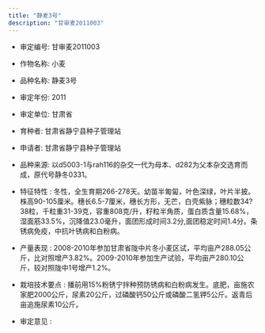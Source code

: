 ```yaml
---
title: "静麦3号"
description: "甘审麦2011003"
---
```

* 审定编号:  甘审麦2011003

*  作物名称:  小麦

*  品种名称:  静麦3号

*  审定年份:  2011

*  审定单位:  甘肃省

* 育种者:  甘肃省静宁县种子管理站

*  申请者:  甘肃省静宁县种子管理站

*  品种来源:  以d5003-1与rah116的杂交一代为母本、d282为父本杂交选育而成，原代号静冬0331。

*  特征特性 : 
冬性，全生育期266-278天。幼苗半匍匐，叶色深绿，叶片半披。株高90-105厘米。穗长6.5-7厘米，穗长方形，无芒，白壳紫脉；穗粒数34?38粒，千粒重31-39克，容重808克/升，籽粒半角质，蛋白质含量15.68%，湿面筋33.5%，沉降值23.0毫升，面团形成时间3.2分,面团稳定时间1.4分。条锈病免疫，中抗叶锈病和白粉病。
 
*  产量表现 : 
2008-2010年参加甘肃省陇中片冬小麦区试，平均亩产288.05公斤，比对照增产3.82%。2009-2010年参加生产试验，平均亩产280.10公斤，较对照陇中1号增产1.2%。

*  栽培技术要点 : 
播前用15%粉锈宁拌种预防锈病和白粉病发生。底肥，亩施农家肥2000公斤，尿素20公斤，过磷酸钙50公斤或磷酸二氢钾5公斤。返青后亩追施尿素10公斤。

*  审定意见 : 

